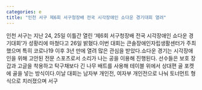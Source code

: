 ```yaml
---
categories: e
title: "인천 서구 제6회 서구청장배 전국 시각장애인 쇼다운 경기대회 열려"
---
```

인천 서구는 지난 24, 25일 이틀간 열린 ‘제6회 서구청장배 전국 시각장애인 쇼다운 경기대회’가 성황리에 마쳤다고 26일 밝혔다.이번 대회는 큰솔장애인자립생활센터가 주최했으며 특히 코로나19 이후 3년 만에 열려 많은 관심을 받았다.쇼다운 경기는 시각장애인을 위해 고안된 전문 스포츠로서 소리가 나는 공을 이용해 진행된다. 선수들은 보호 장갑과 고글을 착용하고 탁구채보다 긴 나무 배트를 사용해 테이블 위에서 상대편 골 포켓에 골을 넣는 방식이다.이날 대회는 남자부 개인전, 여자부 개인전으로 나눠 토너먼트 형식으로 치러졌으며 서구